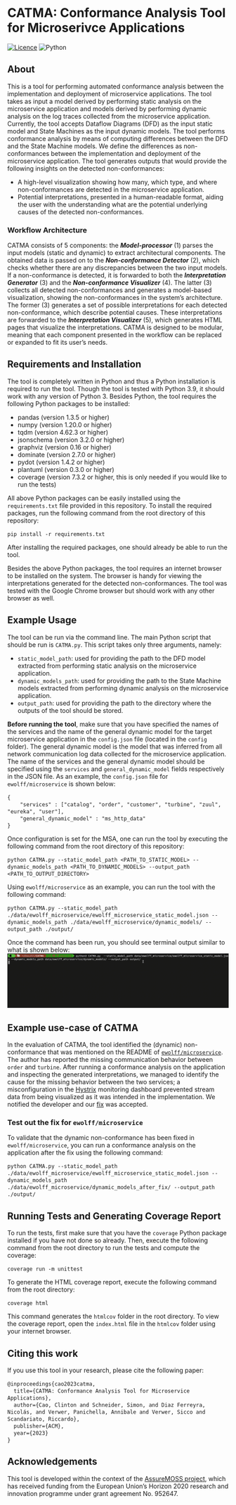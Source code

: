 # CATMA: Conformance Analysis Tool for Microserivce Applications 
[![Licence](https://img.shields.io/github/license/Ileriayo/markdown-badges?style=for-the-badge)](./LICENSE) ![Python](https://img.shields.io/badge/python-3670A0?style=for-the-badge&logo=python&logoColor=ffdd54)

## About
This is a tool for performing automated conformance analysis between the implementation and deployment of microservice applications. The tool takes as input a model derived by performing static analysis on the microservice application and models derived by performing dynamic analysis on the log traces collected from the microservice application. Currently, the tool accepts Dataflow Diagrams (DFD) as the input static model and State Machines as the input dynamic models. The tool performs conformance analysis by means of computing differences between the DFD and the State Machine models. We define the differences as non-conformances between the implementation and deployment of the microservice application. The tool generates outputs that would provide the following insights on the detected non-conformances:
- A high-level visualization showing how many, which type, and where non-conformances are detected in the microservice application.
- Potential interpretations, presented in a human-readable format, aiding the user with the understanding what are the potential underlying causes of the detected non-conformances. 

### Workflow Architecture 
CATMA consists of 5 components: the ***Model-processor*** (1) parses the input models (static and dynamic) to extract architectural components. The obtained data is passed on to the
***Non-conformance Detector*** (2), which checks whether there are any discrepancies between the two input models. If a non-conformance is detected, it is forwarded to both the ***Interpretation Generator*** (3) and the ***Non-conformance Visualizer*** (4). The latter (3) collects all detected non-conformances and generates a model-based visualization, showing the non-conformances in the system’s architecture. The former (3) generates a set of possible interpretations for each detected non-conformance, which describe potential causes. These interpretations are forwarded to the ***Interpretation Visualizer*** (5), which generates HTML pages that visualize the interpretations. CATMA is designed to be modular, meaning that each component presented in the workflow can be replaced or expanded to fit its user’s needs.

## Requirements and Installation
The tool is completely written in Python and thus a Python installation is required to run the tool. Though the tool is tested with Python 3.9, it should work with any version of Python 3. Besides Python, the tool requires the following Python packages to be installed:
- pandas (version 1.3.5 or higher)
- numpy (version 1.20.0 or higher)
- tqdm (version 4.62.3 or higher)
- jsonschema (version 3.2.0 or higher)
- graphviz (version 0.16 or higher)
- dominate (version 2.7.0 or higher)
- pydot (version 1.4.2 or higher)
- plantuml (version 0.3.0 or higher)
- coverage (version 7.3.2 or higher, this is only needed if you would like to run the tests)

All above Python packages can be easily installed using the `requirements.txt` file provided in this repository. To install the required packages, run the following command from the root directory of this repository:
```
pip install -r requirements.txt
```

After installing the required packages, one should already be able to run the tool. 

Besides the above Python packages, the tool requires an internet browser to be installed on the system. The browser is handy for viewing the interpretations generated for the detected non-conformances. The tool was tested with the Google Chrome browser but should work with any other browser as well.


## Example Usage
The tool can be run via the command line. The main Python script that should be run is `CATMA.py`. This script takes only three arguments, namely:
- `static_model_path`: used for providing the path to the DFD model extracted from performing static analysis on the microservice application.
- `dynamic_models_path`: used for providing the path to the State Machine models extracted from performing dynamic analysis on the microservice application.
- `output_path`: used for providing the path to the directory where the outputs of the tool should be stored.


**Before running the tool**, make sure that you have specified the names of the services and the name of the general dynamic model for the target microservice application in the `config.json` file (located in the `config` folder). The general dynamic model is the model that was inferred from all network communication log data collected for the microservice application. The name of the services and the general dynamic model should be specified using the `services` and `general_dynamic_model` fields respectively in the JSON file. As an example, the `config.json` file for `ewolff/microservice` is shown below:

```
{
    "services" : ["catalog", "order", "customer", "turbine", "zuul", "eureka", "user"],
    "general_dynamic_model" : "ms_http_data"
}
```

Once configuration is set for the MSA, one can run the tool by executing the following command from the root directory of this repository:
```
python CATMA.py --static_model_path <PATH_TO_STATIC_MODEL> --dynamic_models_path <PATH_TO_DYNAMIC_MODELS> --output_path <PATH_TO_OUTPUT_DIRECTORY>
```

Using `ewolff/microservice` as an example, you can run the tool with the following command:
```
python CATMA.py --static_model_path ./data/ewolff_microservice/ewolff_microservice_static_model.json --dynamic_models_path ./data/ewolff_microservice/dynamic_models/ --output_path ./output/
```

Once the command has been run, you should see terminal output similar to what is shown below:
![](https://github.com/tudelft-cda-lab/CATMA/blob/main/example_terminal_output.gif)

## Example use-case of CATMA
In the evaluation of CATMA, the tool identified the (dynamic) non-conformance that was mentioned on the README of [`ewolff/microservice`](https://github.com/ewolff/microservice/blob/master/README.md). The author has reported the missing communication behavior between `order` and `turbine`. After running a conformance analysis on the application and inspecting the generated interpretations, we managed to identify the cause for the missing behavior between the two services; a misconfiguration in the [Hystrix](https://github.com/Netflix/Hystrix) monitoring dashboard prevented stream data from being visualized as it was intended in the implementation. We notified the developer and our [fix](https://github.com/ewolff/microservice/pull/30) was accepted.

### Test out the fix for `ewolff/microservice`
To validate that the dynamic non-conformance has been fixed in `ewolff/microservice`, you can run a conformance analysis on the application after the fix using the following command:

```
python CATMA.py --static_model_path ./data/ewolff_microservice/ewolff_microservice_static_model.json --dynamic_models_path ./data/ewolff_microservice/dynamic_models_after_fix/ --output_path ./output/
```

## Running Tests and Generating Coverage Report
To run the tests, first make sure that you have the `coverage` Python package installed if you have not done so already. Then, execute the following command from the root directory to run the tests and compute the coverage:
```
coverage run -m unittest
```

To generate the HTML coverage report, execute the following command from the root directory:
```
coverage html
```

This command generates the `htmlcov` folder in the root directory. To view the coverage report, open the `index.html` file in the `htmlcov` folder using your internet browser.

## Citing this work
If you use this tool in your research, please cite the following paper:
```
@inproceedings{cao2023catma,
  title={CATMA: Conformance Analysis Tool for Microservice Applications},
  author={Cao, Clinton and Schneider, Simon, and Diaz Ferreyra, Nicolás, and Verwer, Panichella, Annibale and Verwer, Sicco and Scandariato, Riccardo},
  publisher={ACM},
  year={2023}
}
```

## Acknowledgements
This tool is developed within the context of the [AssureMOSS project](https://assuremoss.eu), which has received funding from the European Union’s Horizon 2020 research and innovation programme under grant agreement No. 952647.
